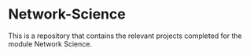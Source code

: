 # Network-Science
This is a repository that contains the relevant projects completed for the module Network Science.

